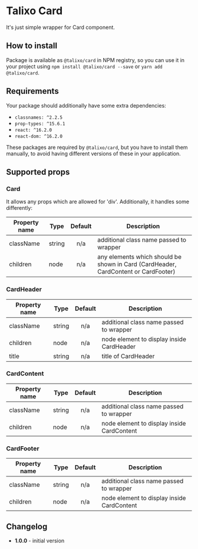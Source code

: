 # Talixo Card

It's just simple wrapper for Card component.

## How to install

Package is available as `@talixo/card` in NPM registry, so you can use it in your project
using `npm install @talixo/card --save` or `yarn add @talixo/card`.

## Requirements

Your package should additionally have some extra dependencies:

- `classnames: ^2.2.5`
- `prop-types: ^15.6.1`
- `react: ^16.2.0`
- `react-dom: ^16.2.0`

These packages are required by `@talixo/card`, but you have to install them manually,
to avoid having different versions of these in your application.

## Supported props

### Card

It allows any props which are allowed for 'div'. Additionally, it handles some differently:

Property name | Type      | Default | Description                    
--------------|-----------|:-------:|--------------------------------
className     | string    | n/a     | additional class name passed to wrapper
children      | node      | n/a     | any elements which should be shown in Card (CardHeader, CardContent or CardFooter)

### CardHeader

Property name | Type      | Default | Description                    
--------------|-----------|:-------:|--------------------------------
className     | string    | n/a     | additional class name passed to wrapper
children      | node      | n/a     | node element to display inside CardHeader
title         | string    | n/a     | title of CardHeader

### CardContent

Property name | Type      | Default | Description                    
--------------|-----------|:-------:|--------------------------------
className     | string    | n/a     | additional class name passed to wrapper
children      | node      | n/a     | node element to display inside CardContent

### CardFooter

Property name | Type      | Default | Description                    
--------------|-----------|:-------:|--------------------------------
className     | string    | n/a     | additional class name passed to wrapper
children      | node      | n/a     | node element to display inside CardContent

## Changelog

- **1.0.0** - initial version